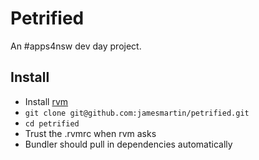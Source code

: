 # Petrified

An #apps4nsw dev day project.

## Install

* Install [rvm](http://rvm.io)
* `git clone git@github.com:jamesmartin/petrified.git`
* `cd petrified`
* Trust the .rvmrc when rvm asks
* Bundler should pull in dependencies automatically 

